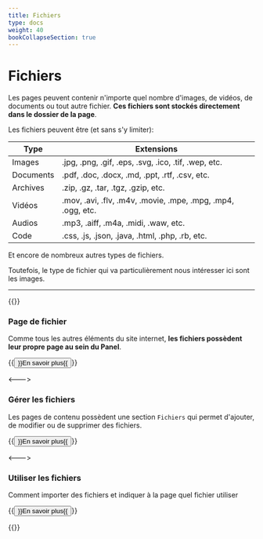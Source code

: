 ```yaml
---
title: Fichiers
type: docs
weight: 40
bookCollapseSection: true
---
```


# Fichiers

Les pages peuvent contenir n'importe quel nombre d'images, de vidéos, de documents ou tout autre fichier. **Ces fichiers sont stockés directement dans le dossier de la page**.

Les fichiers peuvent être (et sans s'y limiter):

| Type | Extensions |
|------|------------|
| Images | .jpg, .png, .gif, .eps, .svg, .ico, .tif, .wep, etc. |
| Documents | .pdf, .doc, .docx, .md, .ppt, .rtf, .csv, etc. |
| Archives | .zip, .gz, .tar, .tgz, .gzip, etc. |
| Vidéos | .mov, .avi, .flv, .m4v, .movie, .mpe, .mpg, .mp4, .ogg, etc. |
| Audios | .mp3, .aiff, .m4a, .midi, .waw, etc. |
| Code | .css, .js, .json, .java, .html, .php, .rb, etc. |

Et encore de nombreux autres types de fichiers.

Toutefois, le type de fichier qui va particulièrement nous intéresser ici sont les images.

---

{{<columns>}}

### Page de fichier

Comme tous les autres éléments du site internet, **les fichiers possèdent leur propre page au sein du Panel**.

{{<button relref="/docs/contenu/fichiers/page/">}}En savoir plus{{</button>}}

<--->

### Gérer les fichiers

Les pages de contenu possèdent une section ```Fichiers``` qui permet d'ajouter, de modifier ou de supprimer des fichiers.

{{<button relref="/docs/contenu/fichiers/section/">}}En savoir plus{{</button>}}

<--->

### Utiliser les fichiers

Comment importer des fichiers et indiquer à la page quel fichier utiliser

{{<button relref="/docs/contenu/fichiers/utilisation/">}}En savoir plus{{</button>}}

{{</columns>}}
